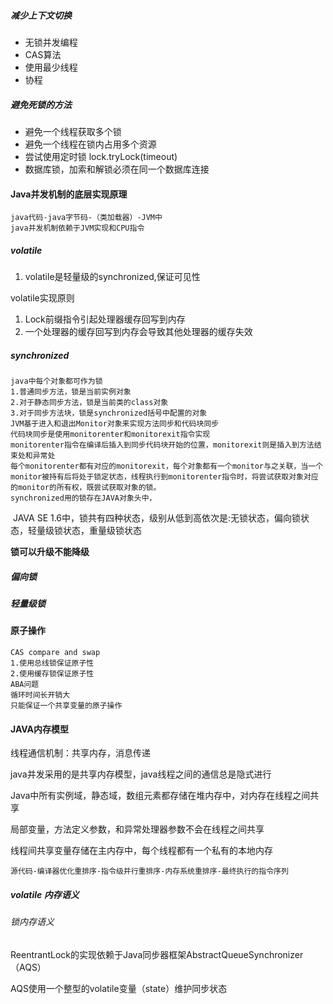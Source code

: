 ##### 减少上下文切换

+ 无锁并发编程
+ CAS算法
+ 使用最少线程
+ 协程 

##### 避免死锁的方法

+ 避免一个线程获取多个锁
+ 避免一个线程在锁内占用多个资源
+ 尝试使用定时锁 lock.tryLock(timeout)
+ 数据库锁，加索和解锁必须在同一个数据库连接

#### Java并发机制的底层实现原理

``` 
java代码-java字节码-（类加载器）-JVM中
java并发机制依赖于JVM实现和CPU指令
```

##### volatile

1. volatile是轻量级的synchronized,保证可见性

volatile实现原则

1. Lock前缀指令引起处理器缓存回写到内存
2. 一个处理器的缓存回写到内存会导致其他处理器的缓存失效

##### synchronized

``` 
java中每个对象都可作为锁
1.普通同步方法，锁是当前实例对象
2.对于静态同步方法，锁是当前类的class对象
3.对于同步方法块，锁是synchronized括号中配置的对象
JVM基于进入和退出Monitor对象来实现方法同步和代码块同步
代码块同步是使用monitorenter和monitorexit指令实现
monitorenter指令在编译后插入到同步代码块开始的位置，monitorexit则是插入到方法结束处和异常处
每个monitorenter都有对应的monitorexit，每个对象都有一个monitor与之关联，当一个monitor被持有后将处于锁定状态，线程执行到monitorenter指令时，将尝试获取对象对应的monitor的所有权，既尝试获取对象的锁。
synchronized用的锁存在JAVA对象头中，
```

​	JAVA SE 1.6中，锁共有四种状态，级别从低到高依次是:无锁状态，偏向锁状态，轻量级锁状态，重量级锁状态

**锁可以升级不能降级**

##### 偏向锁

##### 轻量级锁

#### 原子操作

``` 
CAS compare and swap
1.使用总线锁保证原子性
2.使用缓存锁保证原子性
ABA问题
循环时间长开销大
只能保证一个共享变量的原子操作
```

#### JAVA内存模型

线程通信机制：共享内存，消息传递

java并发采用的是共享内存模型，java线程之间的通信总是隐式进行

Java中所有实例域，静态域，数组元素都存储在堆内存中，对内存在线程之间共享

局部变量，方法定义参数，和异常处理器参数不会在线程之间共享

线程间共享变量存储在主内存中，每个线程都有一个私有的本地内存

``` 
源代码-编译器优化重排序-指令级并行重排序-内存系统重排序-最终执行的指令序列
```

##### volatile 内存语义

###### 锁内存语义

ReentrantLock的实现依赖于Java同步器框架AbstractQueueSynchronizer（AQS）

AQS使用一个整型的volatile变量（state）维护同步状态

